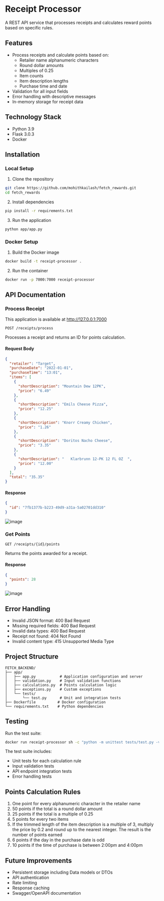 # Receipt Processor

A REST API service that processes receipts and calculates reward points based on specific rules.

## Features

- Process receipts and calculate points based on:
  - Retailer name alphanumeric characters
  - Round dollar amounts
  - Multiples of 0.25
  - Item counts
  - Item description lengths
  - Purchase time and date
- Validation for all input fields
- Error handling with descriptive messages
- In-memory storage for receipt data

## Technology Stack

- Python 3.9
- Flask 3.0.3
- Docker

## Installation

### Local Setup

1. Clone the repository

```bash
git clone https://github.com/mohithkailash/fetch_rewards.git
cd fetch_rewards
```

2. Install dependencies

```bash
pip install -r requirements.txt
```

3. Run the application

```bash
python app/app.py
```

### Docker Setup

1. Build the Docker image

```bash
docker build -t receipt-processor .
```

2. Run the container

```bash
docker run -p 7000:7000 receipt-processor
```

## API Documentation

### Process Receipt

This application is available at http://127.0.0.1:7000

`POST /receipts/process`

Processes a receipt and returns an ID for points calculation.

#### Request Body

```json
{
  "retailer": "Target",
  "purchaseDate": "2022-01-01",
  "purchaseTime": "13:01",
  "items": [
    {
      "shortDescription": "Mountain Dew 12PK",
      "price": "6.49"
    },
    {
      "shortDescription": "Emils Cheese Pizza",
      "price": "12.25"
    },
    {
      "shortDescription": "Knorr Creamy Chicken",
      "price": "1.26"
    },
    {
      "shortDescription": "Doritos Nacho Cheese",
      "price": "3.35"
    },
    {
      "shortDescription": "   Klarbrunn 12-PK 12 FL OZ  ",
      "price": "12.00"
    }
  ],
  "total": "35.35"
}
```

#### Response

```json
{
  "id": "7fb1377b-b223-49d9-a31a-5a02701dd310"
}
```

![image](https://github.com/user-attachments/assets/2e0bd6f1-4275-4054-bf33-e1991818805d)


### Get Points

`GET /receipts/{id}/points`

Returns the points awarded for a receipt.

#### Response

```json
{
  "points": 28
}
```
![image](https://github.com/user-attachments/assets/536dc4e1-1904-4718-8f0e-d2fd556960ff)


## Error Handling

- Invalid JSON format: 400 Bad Request
- Missing required fields: 400 Bad Request
- Invalid data types: 400 Bad Request
- Receipt not found: 404 Not Found
- Invalid content type: 415 Unsupported Media Type

## Project Structure

```
FETCH_BACKEND/
├── app/
│   ├── app.py           # Application configuration and server
│   ├── validation.py    # Input validation functions
│   ├── calculations.py  # Points calculation logic
│   ├── exceptions.py    # Custom exceptions
│   └── tests/
│       └── test.py      # Unit and integration tests
├── Dockerfile          # Docker configuration
└── requirements.txt    # Python dependencies
```

## Testing

Run the test suite:

```bash
docker run receipt-processor sh -c "python -m unittest tests/test.py -v"
```

The test suite includes:

- Unit tests for each calculation rule
- Input validation tests
- API endpoint integration tests
- Error handling tests

## Points Calculation Rules

1. One point for every alphanumeric character in the retailer name
2. 50 points if the total is a round dollar amount
3. 25 points if the total is a multiple of 0.25
4. 5 points for every two items
5. If the trimmed length of the item description is a multiple of 3, multiply the price by 0.2 and round up to the nearest integer. The result is the number of points earned
6. 6 points if the day in the purchase date is odd
7. 10 points if the time of purchase is between 2:00pm and 4:00pm

## Future Improvements

- Persistent storage including Data models or DTOs
- API authentication
- Rate limiting
- Response caching
- Swagger/OpenAPI documentation
